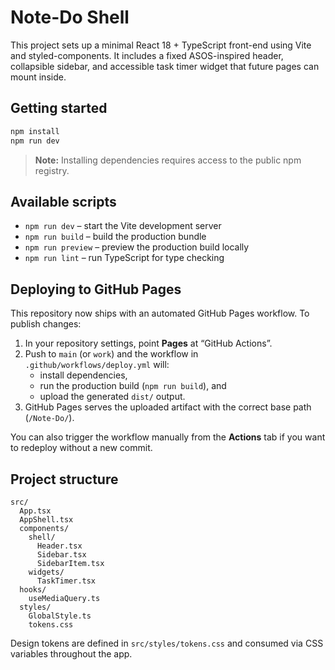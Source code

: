 # Note-Do Shell

This project sets up a minimal React 18 + TypeScript front-end using Vite and styled-components. It includes a fixed ASOS-inspired header, collapsible sidebar, and accessible task timer widget that future pages can mount inside.

## Getting started

```bash
npm install
npm run dev
```

> **Note:** Installing dependencies requires access to the public npm registry.

## Available scripts

- `npm run dev` – start the Vite development server
- `npm run build` – build the production bundle
- `npm run preview` – preview the production build locally
- `npm run lint` – run TypeScript for type checking

## Deploying to GitHub Pages

This repository now ships with an automated GitHub Pages workflow. To publish changes:

1. In your repository settings, point **Pages** at “GitHub Actions”.
2. Push to `main` (or `work`) and the workflow in `.github/workflows/deploy.yml` will:
   - install dependencies,
   - run the production build (`npm run build`), and
   - upload the generated `dist/` output.
3. GitHub Pages serves the uploaded artifact with the correct base path (`/Note-Do/`).

You can also trigger the workflow manually from the **Actions** tab if you want to redeploy without a new commit.

## Project structure

```
src/
  App.tsx
  AppShell.tsx
  components/
    shell/
      Header.tsx
      Sidebar.tsx
      SidebarItem.tsx
    widgets/
      TaskTimer.tsx
  hooks/
    useMediaQuery.ts
  styles/
    GlobalStyle.ts
    tokens.css
```

Design tokens are defined in `src/styles/tokens.css` and consumed via CSS variables throughout the app.
